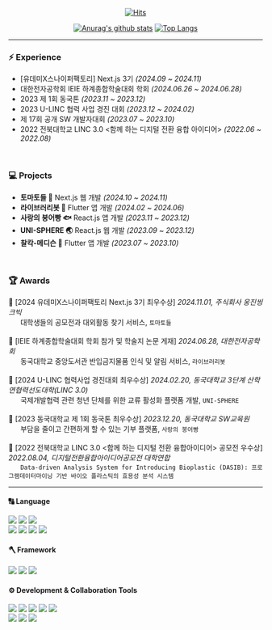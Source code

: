<div align=center>
  
[![Hits](https://hits.seeyoufarm.com/api/count/incr/badge.svg?url=https%3A%2F%2Fgithub.com%2FStopSoo&count_bg=%23FFEC00&title_bg=%23333333&icon=github.svg&icon_color=%23E7E7E7&title=GITHUB&edge_flat=false)](https://hits.seeyoufarm.com)

</div>

<div align=center>

[![Anurag's github stats](https://github-readme-stats.vercel.app/api?username=Stopsoo&show_icons=true&hide_border=true&title_color=004386)](https://github.com/anuraghazra/github-readme-stats)
[![Top Langs](https://github-readme-stats.vercel.app/api/top-langs/?username=Stopsoo&show_icons=true&hide_border=true&title_color=004386&icon_color=004386&layout=compact)](https://github.com/Stopsoo)
</div>

-----------------
### ⚡️ Experience
- [유데미X스나이퍼팩토리] Next.js 3기 _(2024.09 ~ 2024.11)_
- 대한전자공학회 IEIE 하계종합학술대회 학회 _(2024.06.26 ~ 2024.06.28)_
- 2023 제 1회 동국톤 _(2023.11 ~ 2023.12)_
- 2023 U-LINC 협력 사업 경진 대회 _(2023.12 ~ 2024.02)_
- 제 17회 공개 SW 개발자대회 _(2023.07 ~ 2023.10)_
- 2022 전북대학교 LINC 3.0 <함께 하는 디지털 전환 융합 아이디어> _(2022.06 ~ 2022.08)_
<br/>

### 💻 Projects
- **토마토들 🍅** Next.js 웹 개발 _(2024.10 ~ 2024.11)_
- **라이브러리봇 🤖** Flutter 앱 개발 _(2024.02 ~ 2024.06)_
- **사랑의 붕어빵 🐟** React.js 앱 개발 _(2023.11 ~ 2023.12)_
- **UNI-SPHERE 🌏** React.js 웹 개발 _(2023.09 ~ 2023.12)_
- **찰칵-메디슨 💊** Flutter 앱 개발 _(2023.07 ~ 2023.10)_
<br/>

### 🏆 Awards
🥇 [2024 유데미X스나이퍼팩토리 Next.js 3기 최우수상] _2024.11.01, 주식회사 웅진씽크빅_
<br> &nbsp; &nbsp; &nbsp; 대학생들의 공모전과 대외활동 찾기 서비스, `토마토들`
<br/><br/>
📄 [IEIE 하계종합학술대회 학회 참가 및 학술지 논문 게재] *2024.06.28, 대한전자공학회*
<br> &nbsp; &nbsp; &nbsp; 동국대학교 중앙도서관 반입금지물품 인식 및 알림 서비스, `라이브러리봇`
<br/><br/>
🥇 [2024 U-LINC 협력사업 경진대회 최우수상] _2024.02.20, 동국대학교 3단계 산학연협력선도대학(LINC 3.0)_
<br> &nbsp; &nbsp; &nbsp; 국제개발협력 관련 청년 단체를 위한 교류 활성화 플랫폼 개발, `UNI-SPHERE`
<br/><br/>
🥈 [2023 동국대학교 제 1회 동국톤 최우수상] _2023.12.20, 동국대학교 SW교육원_
<br> &nbsp; &nbsp; &nbsp; 부담을 줄이고 간편하게 할 수 있는 기부 플랫폼, `사랑의 붕어빵`
<br/><br/>
🥈 [2022 전북대학교 LINC 3.0 <함께 하는 디지털 전환 융합아이디어> 공모전 우수상] _2022.08.04, 디지털전환융합아이디어공모전 대학연합_
<br> &nbsp; &nbsp; &nbsp; `Data-driven Analysis System for Introducing Bioplastic (DASIB): 프로그램데이터마이닝 기반 바이오 플라스틱의 효용성 분석 시스템`
<br/>

-----------------

<div> 
  <h4>🔠 Language</h4>
  <img src="https://img.shields.io/badge/c++-00599C?style=for-the-badge&logo=c%2B%2B&logoColor=white">
  <img src="https://img.shields.io/badge/python-3776AB?style=for-the-badge&logo=python&logoColor=white">
  <img src="https://img.shields.io/badge/dart-0175C2?style=for-the-badge&logo=Dart&logoColor=white">
  <br>
  <img src="https://img.shields.io/badge/javascript-F7DF1E?style=for-the-badge&logo=javascript&logoColor=black">
  <img src="https://img.shields.io/badge/typescript-3178C6?style=for-the-badge&logo=typescript&logoColor=white">
  <img src="https://img.shields.io/badge/tailwindcss-06B6D4?style=for-the-badge&logo=tailwindcss&logoColor=white">
  <img src="https://img.shields.io/badge/styledcomponents-DB7093?style=for-the-badge&logo=styledcomponents&logoColor=yellow" />

  <br>
  <h4>🪓 Framework</h4>
  <img src="https://img.shields.io/badge/react.js-61DAFB?style=for-the-badge&logo=react&logoColor=black">
  <img src="https://img.shields.io/badge/next.js-000000?style=for-the-badge&logo=nextdotjs&logoColor=white">
  <img src="https://img.shields.io/badge/flutter-02569B?style=for-the-badge&logo=flutter&logoColor=white">
  
  <br>
  <h4>⚙️ Development & Collaboration Tools</h4>
  <img src="https://img.shields.io/badge/git-F05032?style=for-the-badge&logo=git&logoColor=white">
  <img src="https://img.shields.io/badge/github-181717?style=for-the-badge&logo=github&logoColor=white">
  <img src="https://img.shields.io/badge/VSCODE-007ACC?style=for-the-badge&logo=vscode&logoColor=white">
  <img src="https://img.shields.io/badge/Swagger-85EA2D?style=for-the-badge&logo=Swagger&logoColor=FFFFFF"/>
  <img src="https://img.shields.io/badge/supabase-000000?style=for-the-badge&logo=supabase&logoColor=3FCF8E" />
  <br>
  <img src="https://img.shields.io/badge/Notion-000000?style=for-the-badge&logo=notion&logoColor=white">
  <img src="https://img.shields.io/badge/Slack-4A154B?style=for-the-badge&logo=Slack&logoColor=FFFFFF"/>
  <img src="https://img.shields.io/badge/Figma-F24E1E?style=for-the-badge&logo=Figma&logoColor=FFFFFF"/>
</div>



